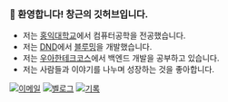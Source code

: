 ### 👋 환영합니다! 창근의 깃허브입니다.

- 저는 [홍익대학교](https://www.hongik.ac.kr/)에서 컴퓨터공학을 전공했습니다.
- 저는 [DND](https://dnd.ac/)에서 [블루밍](https://github.com/dnd-side-project/dnd-11th-8-backend)을 개발했습니다.
- 저는 [우아한테크코스](https://www.woowacourse.io/)에서 백엔드 개발을 공부하고 있습니다.
- 저는 사람들과 이야기를 나누며 성장하는 것을 좋아합니다.

[![이메일](https://img.shields.io/badge/Email-005FF9?logo=maildotru&logoSize=amg&logoColor=white&style=for-the-badge)](mailto:dlckdrms0517@gmail.com)
[![벨로그](https://img.shields.io/badge/Velog-20C997?logo=velog&logoColor=white&style=for-the-badge)](https://velog.io/@dompoo/posts)
[![기록](https://img.shields.io/badge/Notion-000000?logo=notion&logoColor=white&style=for-the-badge)](dompoo.site)
